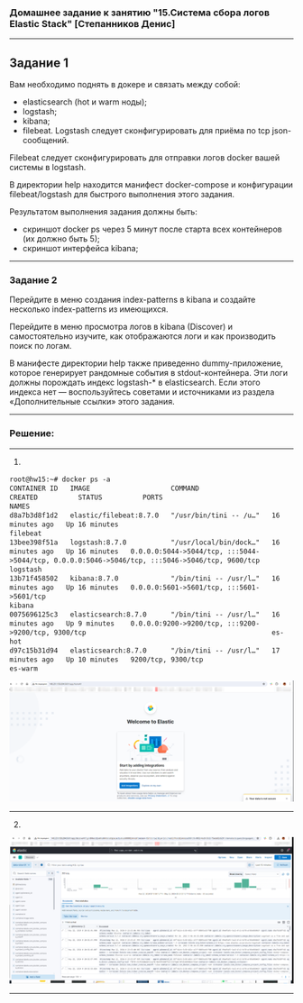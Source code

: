 ### Домашнее задание к занятию "15.Система сбора логов Elastic Stack" [Степанников Денис]

---

## Задание 1

Вам необходимо поднять в докере и связать между собой:

* elasticsearch (hot и warm ноды);
* logstash;
* kibana;
* filebeat.
Logstash следует сконфигурировать для приёма по tcp json-сообщений.

Filebeat следует сконфигурировать для отправки логов docker вашей системы в logstash.

В директории help находится манифест docker-compose и конфигурации filebeat/logstash для быстрого выполнения этого задания.

Результатом выполнения задания должны быть:

* скриншот docker ps через 5 минут после старта всех контейнеров (их должно быть 5);
* скриншот интерфейса kibana;

---

### Задание 2
Перейдите в меню создания index-patterns в kibana и создайте несколько index-patterns из имеющихся.

Перейдите в меню просмотра логов в kibana (Discover) и самостоятельно изучите, как отображаются логи и как производить поиск по логам.

В манифесте директории help также приведенно dummy-приложение, которое генерирует рандомные события в stdout-контейнера. Эти логи должны порождать индекс logstash-* в elasticsearch. Если этого индекса нет — воспользуйтесь советами и источниками из раздела «Дополнительные ссылки» этого задания.

---

### Решение:
---
1.
```
root@hw15:~# docker ps -a
CONTAINER ID   IMAGE                    COMMAND                  CREATED          STATUS          PORTS                                                                                            NAMES
d8a7b3d8f1d2   elastic/filebeat:8.7.0   "/usr/bin/tini -- /u…"   16 minutes ago   Up 16 minutes                                                                                                    filebeat
13bee398f51a   logstash:8.7.0           "/usr/local/bin/dock…"   16 minutes ago   Up 16 minutes   0.0.0.0:5044->5044/tcp, :::5044->5044/tcp, 0.0.0.0:5046->5046/tcp, :::5046->5046/tcp, 9600/tcp   logstash
13b71f458502   kibana:8.7.0             "/bin/tini -- /usr/l…"   16 minutes ago   Up 16 minutes   0.0.0.0:5601->5601/tcp, :::5601->5601/tcp                                                        kibana
0075696125c3   elasticsearch:8.7.0      "/bin/tini -- /usr/l…"   16 minutes ago   Up 9 minutes    0.0.0.0:9200->9200/tcp, :::9200->9200/tcp, 9300/tcp                                              es-hot
d97c15b31d94   elasticsearch:8.7.0      "/bin/tini -- /usr/l…"   17 minutes ago   Up 10 minutes   9200/tcp, 9300/tcp                                                                               es-warm
```

![Task #10.04 results](screenshots/10-monitoring-04-elk-1-1.png)

---
2. 

![Task #10.04 results](screenshots/10-monitoring-04-elk-2-1.png)

---